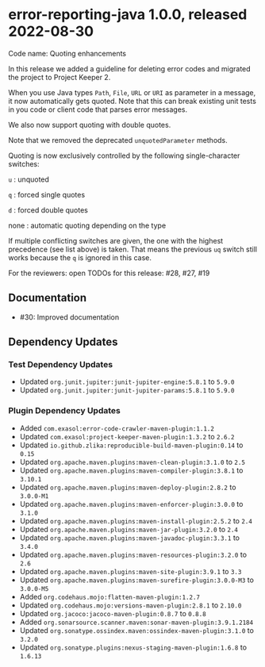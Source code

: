 # error-reporting-java 1.0.0, released 2022-08-30

Code name: Quoting enhancements

In this release we added a guideline for deleting error codes and migrated the project to Project Keeper 2.

When you use Java types `Path`, `File`, `URL` or `URI` as parameter in a message, it now automatically gets quoted. Note that this can break existing unit tests in you code or client code that parses error messages.

We also now support quoting with double quotes.

Note that we removed the deprecated `unquotedParameter` methods.

Quoting is now exclusively controlled by the following single-character switches:

`u`
: unquoted

`q`
: forced single quotes

`d`
: forced double quotes

none
: automatic quoting depending on the type

If multiple conflicting switches are given, the one with the highest precedence (see list above) is taken.
That means the previous `uq` switch still works because the `q` is ignored in this case.

For the reviewers: open TODOs for this release: #28, #27, #19

## Documentation

* #30: Improved documentation

## Dependency Updates

### Test Dependency Updates

* Updated `org.junit.jupiter:junit-jupiter-engine:5.8.1` to `5.9.0`
* Updated `org.junit.jupiter:junit-jupiter-params:5.8.1` to `5.9.0`

### Plugin Dependency Updates

* Added `com.exasol:error-code-crawler-maven-plugin:1.1.2`
* Updated `com.exasol:project-keeper-maven-plugin:1.3.2` to `2.6.2`
* Updated `io.github.zlika:reproducible-build-maven-plugin:0.14` to `0.15`
* Updated `org.apache.maven.plugins:maven-clean-plugin:3.1.0` to `2.5`
* Updated `org.apache.maven.plugins:maven-compiler-plugin:3.8.1` to `3.10.1`
* Updated `org.apache.maven.plugins:maven-deploy-plugin:2.8.2` to `3.0.0-M1`
* Updated `org.apache.maven.plugins:maven-enforcer-plugin:3.0.0` to `3.1.0`
* Updated `org.apache.maven.plugins:maven-install-plugin:2.5.2` to `2.4`
* Updated `org.apache.maven.plugins:maven-jar-plugin:3.2.0` to `2.4`
* Updated `org.apache.maven.plugins:maven-javadoc-plugin:3.3.1` to `3.4.0`
* Updated `org.apache.maven.plugins:maven-resources-plugin:3.2.0` to `2.6`
* Updated `org.apache.maven.plugins:maven-site-plugin:3.9.1` to `3.3`
* Updated `org.apache.maven.plugins:maven-surefire-plugin:3.0.0-M3` to `3.0.0-M5`
* Added `org.codehaus.mojo:flatten-maven-plugin:1.2.7`
* Updated `org.codehaus.mojo:versions-maven-plugin:2.8.1` to `2.10.0`
* Updated `org.jacoco:jacoco-maven-plugin:0.8.7` to `0.8.8`
* Added `org.sonarsource.scanner.maven:sonar-maven-plugin:3.9.1.2184`
* Updated `org.sonatype.ossindex.maven:ossindex-maven-plugin:3.1.0` to `3.2.0`
* Updated `org.sonatype.plugins:nexus-staging-maven-plugin:1.6.8` to `1.6.13`
